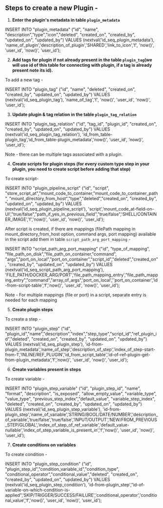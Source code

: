 ## Steps to create a new Plugin - 

1. **Enter the plugin's metadata in table `plugin_metadata`**

INSERT INTO
"plugin_metadata" ("id", "name", "description","type","icon","deleted", "created_on", "created_by", "updated_on", "updated_by")
VALUES 
(nextval('id_seq_plugin_metadata'), 'name_of_plugin','description_of_plugin','SHARED','link_to_icon','f', 'now()', 'user_id', 'now()', 'user_id');

2. **Add tags for plugin if not already present in the table `plugin_tag`(we will use id of this table for connecting with plugin, if a tag is already present note its id).**

To add a new tag - 

INSERT INTO "plugin_tag" ("id", "name", "deleted", "created_on", "created_by", "updated_on", "updated_by") VALUES
(nextval('id_seq_plugin_tag'), 'name_of_tag','f', 'now()', 'user_id', 'now()', 'user_id');

3. **Update plugin & tag relation in the table `plugin_tag_relation`**

INSERT INTO "plugin_tag_relation" ("id", "tag_id", "plugin_id", "created_on", "created_by", "updated_on", "updated_by") VALUES
(nextval('id_seq_plugin_tag_relation'), 'id_from_table-plugin_tag','id_from_table-plugin_metadata','now()', 'user_id', 'now()', 'user_id');

Note - there can be multiple tags associated with a plugin.

4. **Create scripts for plugin steps (for every custom type step in your plugin, you need to create script before adding that step)**

To create script- 

INSERT INTO "plugin_pipeline_script" ("id", "script", "store_script_at","mount_code_to_container,"mount_code_to_container_path", "mount_directory_from_host","type","deleted","created_on", "created_by", "updated_on", "updated_by") VALUES
(nextval('id_seq_plugin_pipeline_script'), 'script','mount_code_at-field-on-UI',"true/false","path_if_yes_in_previous_field","true/false",'SHELL/CONTAINER_IMAGE','f','now()', 'user_id', 'now()', 'user_id');

After script is created, if there are mappings (filePath mapping in mount_directory_from_host option, command args, port mapping) available in the script add them in table `script_path_arg_port_mapping` -

INSERT INTO "script_path_arg_port_mapping" ("id", "type_of_mapping", "file_path_on_disk","file_path_on_container,"command", "args","port_on_local","port_on_container","script_id","deleted","created_on", "created_by", "updated_on", "updated_by") VALUES
(nextval('id_seq_script_path_arg_port_mapping'), 'FILE_PATH/DOCKER_ARG/PORT','file_path_mapping_entry',"file_path_mapping_entry","command","array_of_args",'port_on_local',''port_on_container','id-from-script-table','f','now()', 'user_id', 'now()', 'user_id');

Note - For multiple mappings (file or port) in a script, separate entry is needed for each mapping

5. **Create plugin steps**

To create a step - 

INSERT INTO "plugin_step" ("id", "plugin_id","name","description","index","step_type","script_id","ref_plugin_id","deleted", "created_on", "created_by", "updated_on", "updated_by") VALUES
(nextval('id_seq_plugin_step'), 'id-from-plugin_metadata','name_of_step','description_of_step','index_of_step-start-from-1','INLINE/REF_PLUGIN','id_from_script_table','id-of-ref-plugin-get-from-plugin_metadata','f','now()', 'user_id', 'now()', 'user_id');

6. **Create variables present in steps**

To create variable - 

INSERT INTO "plugin_step_variable" ("id", "plugin_step_id", "name", "format", "description", "is_exposed", "allow_empty_value", "variable_type", "value_type", "previous_step_index","default_value", "variable_step_index", "deleted", "created_on", "created_by", "updated_on", "updated_by") VALUES
(nextval('id_seq_plugin_step_variable'), 'id-from-plugin_step','name_of_variable','STRING/BOOL/DATE/NUMBER','description_of_variable','true/false','true/false','INPUT/OUTPUT','NEW/FROM_PREVIOUS_STEP/GLOBAL','index_of_step_of_ref_variable','default_value-nullable','index_of_step_variable_is_present_in','f','now()', 'user_id', 'now()', 'user_id');

7. **Create conditions on variables**

To create condition -

INSERT INTO "plugin_step_condition" ("id", "plugin_step_id","condition_variable_id","condition_type", "conditional_operator","conditional_value","deleted", "created_on", "created_by", "updated_on", "updated_by") VALUES
(nextval('id_seq_plugin_step_condition'), 'id-from-plugin_step',"id-of-variable-on-which-condition-is-applied",'SKIP/TRIGGER/SUCCESS/FAILURE','conditional_operator','conditional_value','f','now()', 'user_id', 'now()', 'user_id');

